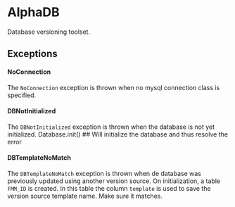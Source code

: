 # AlphaDB

Database versioning toolset.

## Exceptions

#### NoConnection

The `NoConnection` exception is thrown when no mysql connection class is specified.

#### DBNotInitialized

The `DBNotInitialized` exception is thrown when the database is not yet initialized.
    Database.init() ## Will initialize the database and thus resolve the error

#### DBTemplateNoMatch

The `DBTemplateNoMatch` exception is thrown when de database was previously updated using another version source.
On initialization, a table `FMM_ID` is created. In this table the column `template` is used to save the version source template name. Make sure it matches.
